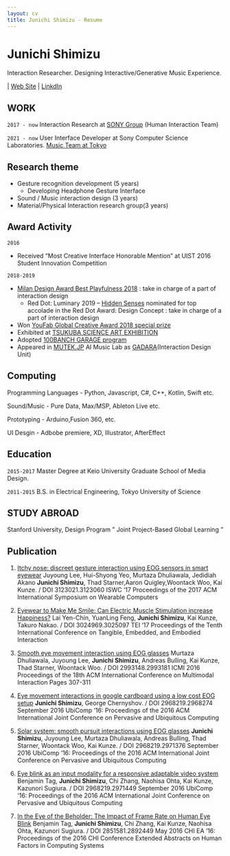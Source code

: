 ```yaml
---
layout: cv
title: Junichi Shimizu - Resume
---
```

# Junichi Shimizu

Interaction Researcher. Designing Interactive/Generative Music Experience.

<div id="webaddress">
| <a href="https://junichishmz.com/">Web Site</a>
| <a href="https://www.linkedin.com/in/junichishmz/">LinkdIn</a>
</div>


## WORK

`2017 - now`
Interaction Research at [SONY Group](https://www.sony.com/en/SonyInfo/research/research-areas/human_interaction/) (Human Interaction Team)

`2021 - now`
User Interface Developer at Sony Computer Science Laboratories. [Music Team at Tokyo](https://www.flow-machines.com/)


## Research theme

- Gesture recognition development (5 years)
  - Developing Headphone Gesture Interface
- Sound / Music interaction design (3 years)
- Material/Physical Interaction research group(3 years)


## Award Activity

`2016`
- Received “Most Creative Interface Honorable Mention” at UIST 2016 Student Innovation Competition

`2018-2019`
- [Milan Design Award Best Playfulness 2018](https://archivio.fuorisalone.it/2018/it/percorso/13/milano-design-award) : take in charge of a part of interaction design
  - Red Dot: Luminary 2019 – [Hidden Senses](https://www.youtube.com/watch?v=DziZamGvqzw) nominated for top accolade in the Red Dot Award: Design Concept : take in charge of a part of interaction design
- Won [YouFab Global Creative Award 2018 special prize](https://www.youfab.info/2018/winners/hack-the-natural-objects?lang=ja)
- Exhibited at [TSUKUBA SCIENCE ART EXHIBITION](https://www.youtube.com/watch?v=5LXhRhczAdc)
- Adopted [100BANCH GARAGE program](https://100banch.com/projects/19809/)
- Appeared in [MUTEK.JP](https://tokyo.mutek.org/en/past-editions/edition-2019) AI Music Lab as [GADARA](http://gadara.io/)(Interaction Design Unit)



## Computing

Programming Languages - Python, Javascript, C#, C++, Kotlin, Swift etc.

Sound/Music - Pure Data, Max/MSP, Ableton Live etc.

Prototyping - Arduino,Fusion 360, etc.

UI Desgin - Adbobe premiere, XD, Illustrator, AfterEffect

## Education

`2015-2017`
Master Degree at Keio University Graduate School of Media Design.

`2011-2015`
B.S. in Electrical Engineering, Tokyo University of Science

## STUDY ABROAD
Stanford University, Design Program ” Joint Project-Based Global Learning ”


## Publication
1. [Itchy nose: discreet gesture interaction using EOG sensors in smart eyewear](https://dl.acm.org/doi/10.1145/3123021.3123060)
Juyoung Lee, Hui-Shyong Yeo, Murtaza Dhuliawala, Jedidiah Akano **Junichi Shimizu**, Thad Starner,Aaron Quigley,Woontack Woo, Kai Kunze. / DOI 3123021.3123060
ISWC ‘17 Proceedings of the 2017 ACM International Symposium on Wearable Computers

2. [Eyewear to Make Me Smile: Can Electric Muscle Stimulation increase Happiness?](https://dl.acm.org/doi/10.1145/3024969.3025097)
Lai Yen-Chin, YuanLing Feng, **Junichi Shimizu**, Kai Kunze, Takuro Nakao. / DOI 3024969.3025097
TEI ‘17 Proceedings of the Tenth International Conference on Tangible, Embedded, and Embodied Interaction

3. [Smooth eye movement interaction using EOG glasses](https://dl.acm.org/doi/10.1145/2993148.2993181)
Murtaza Dhuliawala, Juyoung Lee, **Junichi Shimizu**, Andreas Bulling, Kai Kunze, Thad Starner, Woontack Woo. / DOI 2993148.2993181
ICMI 2016 Proceedings of the 18th ACM International Conference on Multimodal Interaction Pages 307-311

4. [Eye movement interactions in google cardboard using a low cost EOG setup](https://dl.acm.org/doi/10.1145/2968219.2968274)
**Junichi Shimizu**, George Chernyshov. / DOI 2968219.2968274
September 2016 UbiComp ‘16: Proceedings of the 2016 ACM International Joint Conference on Pervasive and Ubiquitous Computing

5. [Solar system: smooth pursuit interactions using EOG glasses](https://dl.acm.org/doi/10.1145/2968219.2971376)
**Junichi Shimizu**, Juyoung Lee, Murtaza Dhuliawala, Andreas Bulling, Thad Starner, Woontack Woo, Kai Kunze. / DOI 2968219.2971376
September 2016 UbiComp ‘16: Proceedings of the 2016 ACM International Joint Conference on Pervasive and Ubiquitous Computing

6. [Eye blink as an input modality for a responsive adaptable video system](https://dl.acm.org/doi/10.1145/2968219.2971449)
Benjamin Tag, **Junichi Shimizu**, Chi Zhang, Naohisa Ohta, Kai Kunze, Kazunori Sugiura. / DOI 2968219.2971449
September 2016 UbiComp ‘16: Proceedings of the 2016 ACM International Joint Conference on Pervasive and Ubiquitous Computing

7. [In the Eye of the Beholder: The Impact of Frame Rate on Human Eye Blink](https://dl.acm.org/doi/10.1145/2851581.2892449)
Benjamin Tag, **Junichi Shimizu**, Chi Zhang, Kai Kunze, Naohisa Ohta, Kazunori Sugiura. / DOI 2851581.2892449
May 2016 CHI EA ‘16: Proceedings of the 2016 CHI Conference Extended Abstracts on Human Factors in Computing Systems

